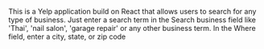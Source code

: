 This is a Yelp application build on React that allows users to search for any type of business.  Just enter a search term in the Search business field like 'Thai', 'nail salon', 'garage repair' or any other business term.  In the Where field, enter a city, state, or zip code
